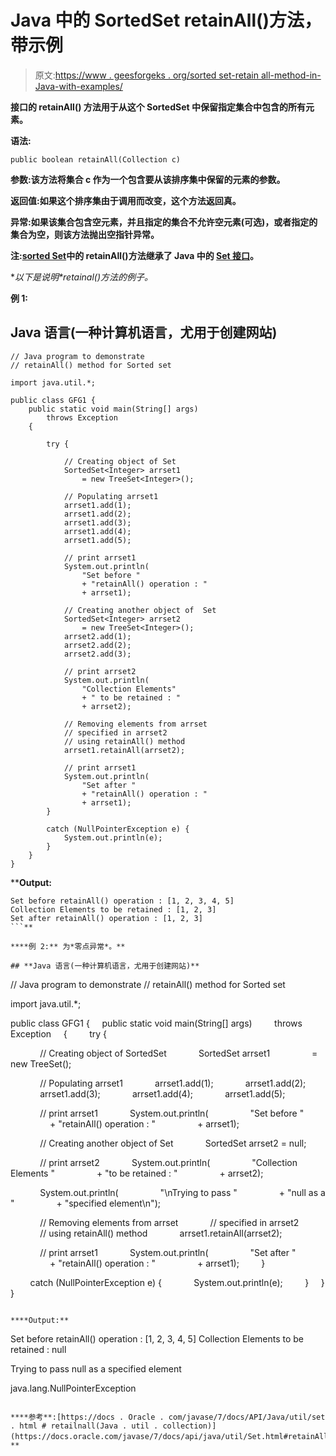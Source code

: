 # Java 中的 SortedSet retainAll()方法，带示例

> 原文:[https://www . geesforgeks . org/sorted set-retain all-method-in-Java-with-examples/](https://www.geeksforgeeks.org/sortedset-retainall-method-in-java-with-examples/)

[](https://www.geeksforgeeks.org/sortedset-java-examples/)**接口的 **retainAll()** 方法用于从这个 SortedSet 中保留指定集合中包含的所有元素。**

****语法:****

```
public boolean retainAll(Collection c)
```

****参数:**该方法将**集合 c** 作为一个包含要从该排序集中保留的元素的参数。**

****返回值:**如果这个排序集由于调用而改变，这个方法返回**真**。**

****异常:**如果该集合包含空元素，并且指定的集合不允许空元素(可选)，或者指定的集合为空，则该方法抛出**空指针异常**。**

****注**:[sorted Set](https://www.geeksforgeeks.org/sortedset-java-examples/)中的 retainAll()方法继承了 Java 中的 [Set 接口](https://www.geeksforgeeks.org/set-in-java/)。**

**以下是说明*retainal()*方法的例子。**

****例 1:****

## **Java 语言(一种计算机语言，尤用于创建网站)**

```
// Java program to demonstrate
// retainAll() method for Sorted set

import java.util.*;

public class GFG1 {
    public static void main(String[] args)
        throws Exception
    {

        try {

            // Creating object of Set
            SortedSet<Integer> arrset1
                = new TreeSet<Integer>();

            // Populating arrset1
            arrset1.add(1);
            arrset1.add(2);
            arrset1.add(3);
            arrset1.add(4);
            arrset1.add(5);

            // print arrset1
            System.out.println(
                "Set before "
                + "retainAll() operation : "
                + arrset1);

            // Creating another object of  Set
            SortedSet<Integer> arrset2
                = new TreeSet<Integer>();
            arrset2.add(1);
            arrset2.add(2);
            arrset2.add(3);

            // print arrset2
            System.out.println(
                "Collection Elements"
                + " to be retained : "
                + arrset2);

            // Removing elements from arrset
            // specified in arrset2
            // using retainAll() method
            arrset1.retainAll(arrset2);

            // print arrset1
            System.out.println(
                "Set after "
                + "retainAll() operation : "
                + arrset1);
        }

        catch (NullPointerException e) {
            System.out.println(e);
        }
    }
}
```

****Output:** 

```
Set before retainAll() operation : [1, 2, 3, 4, 5]
Collection Elements to be retained : [1, 2, 3]
Set after retainAll() operation : [1, 2, 3]
```** 

****例 2:** 为*零点异常*。**

## **Java 语言(一种计算机语言，尤用于创建网站)**

```
// Java program to demonstrate
// retainAll() method for Sorted set

import java.util.*;

public class GFG1 {
    public static void main(String[] args)
        throws Exception
    {
        try {

            // Creating object of SortedSet<Integer>
            SortedSet<Integer> arrset1
                = new TreeSet<Integer>();

            // Populating arrset1
            arrset1.add(1);
            arrset1.add(2);
            arrset1.add(3);
            arrset1.add(4);
            arrset1.add(5);

            // print arrset1
            System.out.println(
                "Set before "
                + "retainAll() operation : "
                + arrset1);

            // Creating another object of Set<Integer>
            SortedSet<Integer> arrset2 = null;

            // print arrset2
            System.out.println(
                "Collection Elements "
                + "to be retained : "
                + arrset2);

            System.out.println(
                "\nTrying to pass "
                + "null as a "
                + "specified element\n");

            // Removing elements from arrset
            // specified in arrset2
            // using retainAll() method
            arrset1.retainAll(arrset2);

            // print arrset1
            System.out.println(
                "Set after "
                + "retainAll() operation : "
                + arrset1);
        }

        catch (NullPointerException e) {
            System.out.println(e);
        }
    }
}
```

****Output:** 

```
Set before retainAll() operation : [1, 2, 3, 4, 5]
Collection Elements to be retained : null

Trying to pass null as a specified element

java.lang.NullPointerException
```** 

****参考**:[https://docs . Oracle . com/javase/7/docs/API/Java/util/set . html # retailnall(Java . util . collection)](https://docs.oracle.com/javase/7/docs/api/java/util/Set.html#retainAll(java.util.Collection))T4】**
